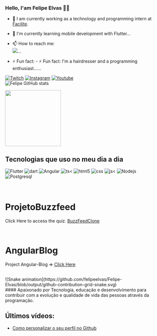 

### Hello, I'am Felipe Elvas 👋🏼

- 🔭 I am currently working as a technology and programming intern at [Facilite](https://www.facilite.co/).
- 🌱 I'm currently learning mobile development with Flutter...
- 📫 How to reach me: <br> [![](https://img.shields.io/badge/WhatsApp-25D366?style=for-the-badge&logo=whatsapp&logoColor=white)](https://wa.me/message/PRLGMKOFK45MA1)...

- ⚡ Fun fact: - ⚡ Fun fact: I'm a hairdresser and a programming enthusiast......

[![Twitch](https://img.shields.io/badge/Twitch-9146FF?style=for-the-badge&logo=twitch&logoColor=white)](https://dashboard.twitch.tv/u/elvasf/home)
[![Instagram](https://img.shields.io/badge/Instagram-E4405F?style=for-the-badge&logo=instagram&logoColor=white)](https://www.instagram.com/felipe_elvas/)
[![Youtube](https://img.shields.io/badge/YouTube-FF0000?style=for-the-badge&logo=youtube&logoColor=white)](https://www.youtube.com/@felipeelvas)
<br>
![Felipe GitHub stats](https://github-readme-stats.vercel.app/api?username=felipeelvas&show_icons=true&theme=dracula)

<img height="180em" src="https://github-readme-stats.vercel.app/api/top-langs/?username=felipeelvas&layout=compact&langs_count=6&theme=tokyonight"/>


## Tecnologias que uso no meu dia a dia

<div style="display: inline_block">
<img aling="center" alt="Flutter" src="https://img.shields.io/badge/Flutter-02569B?style=for-the-badge&logo=flutter&logoColor=white" />
<img aling="center" alt="dart" src="https://img.shields.io/badge/Dart-0175C2?style=for-the-badge&logo=dart&logoColor=white" />
<img aling="center" alt="Angular" src="https://img.shields.io/badge/Angular-DD0031?style=for-the-badge&logo=angular&logoColor=white" />
<img aling="center" alt="ts" src="https://img.shields.io/badge/TypeScript-007ACC?style=for-the-badge&logo=typescript&logoColor=white" /><
<img aling="center" alt="html5" src="https://img.shields.io/badge/HTML5-E34F26?style=for-the-badge&logo=html5&logoColor=white" />
<img aling="center" alt="css" src="https://img.shields.io/badge/CSS-239120?&style=for-the-badge&logo=css3&logoColor=white" />
<img aling="center" alt="js" src="https://img.shields.io/badge/JavaScript-F7DF1E?style=for-the-badge&logo=javascript&logoColor=black" /><
<img aling="center" alt="Nodejs" 
src="https://img.shields.io/badge/Node.js-43853D?style=for-the-badge&logo=node.js&logoColor=white" />
<img aling="center" alt="Postgresql" 
src="https://img.shields.io/badge/PostgreSQL-316192?style=for-the-badge&logo=postgresql&logoColor=white" />
</div><br>

 <br>
 
 # ProjetoBuzzfeed
Click Here to access the quiz. [BuzzFeedClone](https://projeto-buzz-feed-ochre.vercel.app/)

<br>

 # AngularBlog
Project Angular-Blog => [Click Here](https://angular-blog-felipes-projects-8d758913.vercel.app/)

<br>
![Snake animation](https://github.com/felipeelvas/Felipe-Elvas/blob/output/github-contribution-grid-snake.svg)
<br>
#### Apaixonado por Tecnologia, educação e desenvolvimento para contribuir com a evolução e qualidade de vida das pessoas através da programação.

## Últimos vídeos:
- [Como personalizar o seu perfil no Github](https://www.youtube.com/watch?v=cRoBt6AZgjc)<br>
